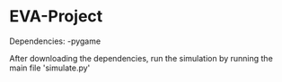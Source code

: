 # EVA-Project

Dependencies:
  -pygame
  
After downloading the dependencies, run the simulation by running the main file 'simulate.py'
